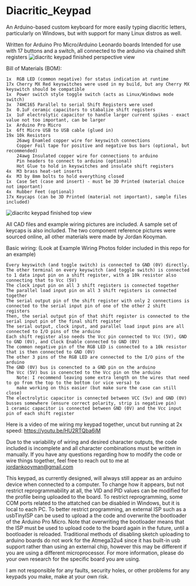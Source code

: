 # Diacritic_Keypad
An Arduino-based custom keyboard for more easily typing diacritic letters, particularly on Windows, but with support for many Linux distros as well.

Written for Arduino Pro Micro/Arduino Leonardo boards
Intended for use with 17 buttons and a switch, all connected to the arduino via chained shift registers
![diacritc keypad finished perspective view](https://user-images.githubusercontent.com/62574509/198838440-baff0467-b2a4-4df5-b820-2f10c46f2254.jpg)

Bill of Materials (BOM):

    1x  RGB LED (common negative) for status indication at runtime
    17x Cherry MX Red keyswitches were used in my build, but any Cherry MX keyswitch should be compatible
    1x  Power switch style toggle switch (acts as Linux/Windows mode switch)
    3x  74HC165 Parallel to serial Shift Registers were used
    3x  0.1uF ceramic capacitors to stabalize shift registers
    1x  1uF electrolytic capacitor to handle larger current spikes - exact value not too important, can be larger
    1x  Arduino Pro Micro
    1x  6ft Micro USB to USB cable (glued in)
    19x 10k Resistors
        26awg Enamled copper wire for keyswitch connections
        Copper Foil tape for positive and negative bus bars (optional, but recommended)
        24awg Insulated copper wire for connections to arduino
        Pin headers to connect to arduino (optional)
        Hot Glue to hold in keyswitches and insulate shift registers
    4x  M3 brass heat-set inserts
    4x  M3 by 8mm bolts to hold everything closed
    1x  Case Set (case and insert) - must be 3D Printed (material choice not important)
    4x  Rubber Feet (optional)
    17x Keycaps (can be 3D Printed (material not important), sample files included)
![diacritc keypad finished top view](https://user-images.githubusercontent.com/62574509/198838486-0e204455-44b1-4137-bf65-7c68cd92f01a.jpg)


All CAD files and example wiring pictures are included.
A sample set of keycaps is also included.
The two component reference pictures were sourced online, all other materials were made by Jordan Kooyman.

Basic wiring:  (Look at Example Wiring Photos folder included in this repo for an example)

    Every keyswitch (and toggle switch) is connected to GND (0V) directly.
    The other terminal on every keyswitch (and toggle switch) is connected to 1 data input pin on a shift register, with a 10k resistor also connecting that to Vcc (5V)
    The clock input pin on all 3 shift registers is connected together
    The parallel load input pin on all 3 shift registers is connected together
    The serial output pin of the shift register with only 2 connections is connected to the serial input pin of one of the other 2 shift registers
    Then, the serial output pin of that shift register is connected to the serial input pin of the final shift register
    The serial output, clock input, and parallel load input pins are all connected to I/O pins of the arduino
    Each shift register also needs the Vcc pin connected to Vcc (5V), GND to GND (0V), and Clock Enable connected to GND (0V)
    The common negative pin of the RGB LED is connected to a 10k resistor that is then connected to GND (0V)
    The other 3 pins of the RGB LED are connected to the I/O pins of the arduino
    The GND (0V) bus is conencted to a GND pin on the arduino
    The Vcc (5V) bus is conencted to the Vcc pin on the arduino
        Note: I recommend leaving some extra length on the wires that need to go from the top to the bottom (or vice versa) to
        make working on this easier (but make sure the case can still close)
    The electrolytic capacitor is connected between VCC (5v) and GND (0V) busses somewhere (ensure correct polarity, strip is negative pin)
    1 ceramic capacitor is connected between GND (0V) and the Vcc input pin of each shift register

Here is a video of me wiring my keypad together, uncut but running at 2x speed: https://youtu.be/HU2RTQba6jM

Due to the variability of wiring and desired character outputs, the code included is incomplete and all character combinations must be written in manually.
If you have any questions regarding how to modify the code or wire things together, feel free to reach out to me at jordankooyman@gmail.com

This keypad, as currently designed, will always still appear as an arduino device when connected to a computer. To change how it appears, but not restrict reprogrammability at all, the VID and PID values can be modified for the profile being uploaded to the board. To restrict reprogramming, some COM ports related to the attatched can be disabled in Windows, but it is local to each PC. To better restrict programming, an external ISP such as a usbTinyISP can be used to upload a the code and overwrite the bootloader of the Arduino Pro Micro. Note that overwriting the bootloader means that the ISP must be used to upload code to the board again in the future, until a bootloader is reloaded. Traditional methods of disabling sketch uploading to arduino boards do not work for the Atmega32u4 since it has built-in usb support rather than using an external chip, however this may be different if you are using a different microprocessor. For more information, please do your own research for the specific board you are using.

I am not responsible for any faults, security holes, or other problems for any keypads you make, make at your own risk.
